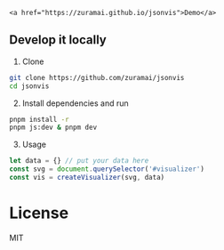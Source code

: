 <p align="center">

    <a href="https://zuramai.github.io/jsonvis">Demo</a>

</p>

## Develop it locally

1. Clone

```bash
git clone https://github.com/zuramai/jsonvis
cd jsonvis
```

2. Install dependencies and run

```bash
pnpm install -r
pnpm js:dev & pnpm dev 
```

3. Usage
```js
let data = {} // put your data here
const svg = document.querySelector('#visualizer')
const vis = createVisualizer(svg, data)
```


# License

MIT